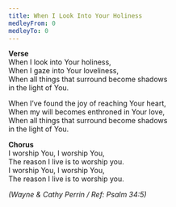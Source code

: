 ```yaml
---
title: When I Look Into Your Holiness
medleyFrom: 0
medleyTo: 0
---
```


**Verse**  
When I look into Your holiness,  
When I gaze into Your loveliness,  
When all things that surround become shadows  
in the light of You.

When I’ve found the joy of reaching Your heart,  
When my will becomes enthroned in Your love,  
When all things that surround become shadows  
in the light of You.

**Chorus**  
I worship You, I worship You,  
The reason I live is to worship you.  
I worship You, I worship You,  
The reason I live is to worship you.

_(Wayne & Cathy Perrin / Ref: Psalm 34:5)_
